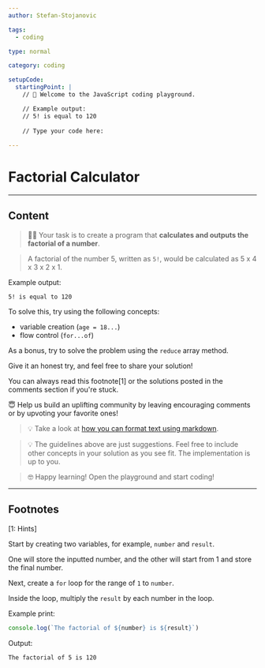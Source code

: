 ```yaml
---
author: Stefan-Stojanovic

tags:
  - coding

type: normal

category: coding

setupCode:
  startingPoint: |
    // 👋 Welcome to the JavaScript coding playground.

    // Example output:
    // 5! is equal to 120
    
    // Type your code here:
    
---
```


# Factorial Calculator

---

## Content

> 👩‍💻 Your task is to create a program that **calculates and outputs the factorial of a number**.

> A factorial of the number 5, written as `5!`, would be calculated as 5 x 4 x 3 x 2 x 1.

Example output:

```plain-text
5! is equal to 120
```

To solve this, try using the following concepts:
- variable creation (`age = 18...`)
- flow control (`for...of`)

As a bonus, try to solve the problem using the `reduce` array method.

Give it an honest try, and feel free to share your solution!

You can always read this footnote[1] or the solutions posted in the comments section if you're stuck.

😇 Help us build an uplifting community by leaving encouraging comments or by upvoting your favorite ones!

> 💡 Take a look at [how you can format text using markdown](https://www.enki.com/glossary/general/markdown-formatting).

> 💡 The guidelines above are just suggestions. Feel free to include other concepts in your solution as you see fit. The implementation is up to you.

> 🤓 Happy learning! Open the playground and start coding!


---

## Footnotes

[1: Hints]

Start by creating two variables, for example, `number` and `result`.

One will store the inputted number, and the other will start from 1 and store the final number.

Next, create a `for` loop for the range of `1` to `number`.

Inside the loop, multiply the `result` by each number in the loop.

Example print:
```javascript
console.log(`The factorial of ${number} is ${result}`)
```
Output:
```plain-text
The factorial of 5 is 120 
```
